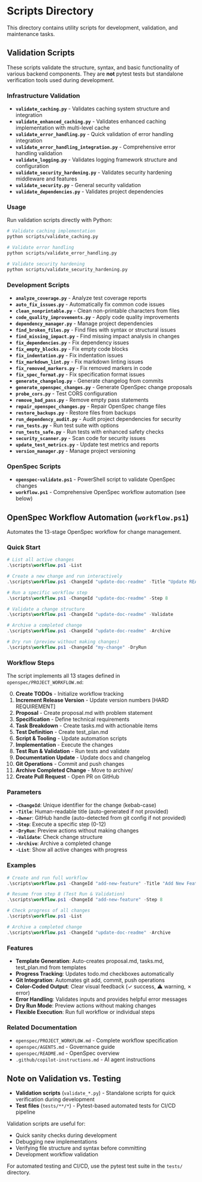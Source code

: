 # Scripts Directory

This directory contains utility scripts for development, validation, and maintenance tasks.

## Validation Scripts

These scripts validate the structure, syntax, and basic functionality of various backend components. They are **not** pytest tests but standalone verification tools used during development.

### Infrastructure Validation

- **`validate_caching.py`** - Validates caching system structure and integration
- **`validate_enhanced_caching.py`** - Validates enhanced caching implementation with multi-level cache
- **`validate_error_handling.py`** - Quick validation of error handling integration
- **`validate_error_handling_integration.py`** - Comprehensive error handling validation
- **`validate_logging.py`** - Validates logging framework structure and configuration
- **`validate_security_hardening.py`** - Validates security hardening middleware and features
- **`validate_security.py`** - General security validation
- **`validate_dependencies.py`** - Validates project dependencies

### Usage

Run validation scripts directly with Python:

```bash
# Validate caching implementation
python scripts/validate_caching.py

# Validate error handling
python scripts/validate_error_handling.py

# Validate security hardening
python scripts/validate_security_hardening.py
```

### Development Scripts

- **`analyze_coverage.py`** - Analyze test coverage reports
- **`auto_fix_issues.py`** - Automatically fix common code issues
- **`clean_nonprintable.py`** - Clean non-printable characters from files
- **`code_quality_improvements.py`** - Apply code quality improvements
- **`dependency_manager.py`** - Manage project dependencies
- **`find_broken_files.py`** - Find files with syntax or structural issues
- **`find_missing_impact.py`** - Find missing impact analysis in changes
- **`fix_dependencies.py`** - Fix dependency issues
- **`fix_empty_blocks.py`** - Fix empty code blocks
- **`fix_indentation.py`** - Fix indentation issues
- **`fix_markdown_lint.py`** - Fix markdown linting issues
- **`fix_removed_markers.py`** - Fix removed markers in code
- **`fix_spec_format.py`** - Fix specification format issues
- **`generate_changelog.py`** - Generate changelog from commits
- **`generate_openspec_changes.py`** - Generate OpenSpec change proposals
- **`probe_cors.py`** - Test CORS configuration
- **`remove_bad_pass.py`** - Remove empty pass statements
- **`repair_openspec_changes.py`** - Repair OpenSpec change files
- **`restore_backups.py`** - Restore files from backups
- **`run_dependency_audit.py`** - Audit project dependencies for security
- **`run_tests.py`** - Run test suite with options
- **`run_tests_safe.py`** - Run tests with enhanced safety checks
- **`security_scanner.py`** - Scan code for security issues
- **`update_test_metrics.py`** - Update test metrics and reports
- **`version_manager.py`** - Manage project versioning

### OpenSpec Scripts

- **`openspec-validate.ps1`** - PowerShell script to validate OpenSpec changes
- **`workflow.ps1`** - Comprehensive OpenSpec workflow automation (see below)

## OpenSpec Workflow Automation (`workflow.ps1`)

Automates the 13-stage OpenSpec workflow for change management.

### Quick Start

```powershell
# List all active changes
.\scripts\workflow.ps1 -List

# Create a new change and run interactively
.\scripts\workflow.ps1 -ChangeId "update-doc-readme" -Title "Update README.md" -Owner "@johndoe"

# Run a specific workflow step
.\scripts\workflow.ps1 -ChangeId "update-doc-readme" -Step 8

# Validate a change structure
.\scripts\workflow.ps1 -ChangeId "update-doc-readme" -Validate

# Archive a completed change
.\scripts\workflow.ps1 -ChangeId "update-doc-readme" -Archive

# Dry run (preview without making changes)
.\scripts\workflow.ps1 -ChangeId "my-change" -DryRun
```

### Workflow Steps

The script implements all 13 stages defined in `openspec/PROJECT_WORKFLOW.md`:

0. **Create TODOs** - Initialize workflow tracking
1. **Increment Release Version** - Update version numbers [HARD REQUIREMENT]
2. **Proposal** - Create proposal.md with problem statement
3. **Specification** - Define technical requirements
4. **Task Breakdown** - Create tasks.md with actionable items
5. **Test Definition** - Create test_plan.md
6. **Script & Tooling** - Update automation scripts
7. **Implementation** - Execute the changes
8. **Test Run & Validation** - Run tests and validate
9. **Documentation Update** - Update docs and changelog
10. **Git Operations** - Commit and push changes
11. **Archive Completed Change** - Move to archive/
12. **Create Pull Request** - Open PR on GitHub

### Parameters

- **`-ChangeId`**: Unique identifier for the change (kebab-case)
- **`-Title`**: Human-readable title (auto-generated if not provided)
- **`-Owner`**: GitHub handle (auto-detected from git config if not provided)
- **`-Step`**: Execute a specific step (0-12)
- **`-DryRun`**: Preview actions without making changes
- **`-Validate`**: Check change structure
- **`-Archive`**: Archive a completed change
- **`-List`**: Show all active changes with progress

### Examples

```powershell
# Create and run full workflow
.\scripts\workflow.ps1 -ChangeId "add-new-feature" -Title "Add New Feature" -Owner "@me"

# Resume from step 8 (Test Run & Validation)
.\scripts\workflow.ps1 -ChangeId "add-new-feature" -Step 8

# Check progress of all changes
.\scripts\workflow.ps1 -List

# Archive a completed change
.\scripts\workflow.ps1 -ChangeId "update-doc-readme" -Archive
```

### Features

- **Template Generation**: Auto-creates proposal.md, tasks.md, test_plan.md from templates
- **Progress Tracking**: Updates todo.md checkboxes automatically
- **Git Integration**: Automates git add, commit, push operations
- **Color-Coded Output**: Clear visual feedback (✓ success, ⚠ warning, ✗ error)
- **Error Handling**: Validates inputs and provides helpful error messages
- **Dry Run Mode**: Preview actions without making changes
- **Flexible Execution**: Run full workflow or individual steps

### Related Documentation

- `openspec/PROJECT_WORKFLOW.md` - Complete workflow specification
- `openspec/AGENTS.md` - Governance guide
- `openspec/README.md` - OpenSpec overview
- `.github/copilot-instructions.md` - AI agent instructions

## Note on Validation vs. Testing

- **Validation scripts** (`validate_*.py`) - Standalone scripts for quick verification during development
- **Test files** (`tests/**/*`) - Pytest-based automated tests for CI/CD pipeline

Validation scripts are useful for:
- Quick sanity checks during development
- Debugging new implementations
- Verifying file structure and syntax before committing
- Development workflow validation

For automated testing and CI/CD, use the pytest test suite in the `tests/` directory.
